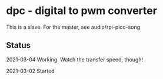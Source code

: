 # dpc - digital to pwm converter

This is a slave. For the master, see audio/rpi-pico-song

## Status

2021-03-04 Working. Watch the transfer speed, though!

2021-03-02 Started


